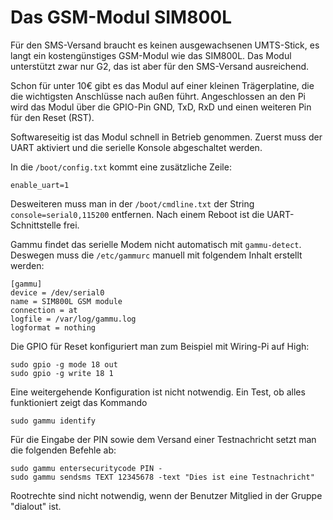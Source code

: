 Das GSM-Modul SIM800L
=====================

Für den SMS-Versand braucht es keinen ausgewachsenen UMTS-Stick, es langt ein
kostengünstiges GSM-Modul wie das SIM800L. Das Modul unterstützt zwar nur
G2, das ist aber für den SMS-Versand ausreichend.

Schon für unter 10€ gibt es das Modul auf einer kleinen Trägerplatine, die
die wichtigsten Anschlüsse nach außen führt. Angeschlossen an den Pi wird
das Modul über die GPIO-Pin GND, TxD, RxD und einen weiteren Pin für den
Reset (RST).

Softwareseitig ist das Modul schnell in Betrieb genommen. Zuerst muss der
UART aktiviert und die serielle Konsole abgeschaltet werden.

In die `/boot/config.txt` kommt eine zusätzliche Zeile:

    enable_uart=1

Desweiteren muss man in der `/boot/cmdline.txt` der String
`console=serial0,115200` entfernen. Nach einem Reboot ist die
UART-Schnittstelle frei.

Gammu findet das serielle Modem nicht automatisch mit `gammu-detect`.
Deswegen muss die `/etc/gammurc` manuell mit folgendem Inhalt erstellt
werden:

    [gammu]
    device = /dev/serial0
    name = SIM800L GSM module
    connection = at
    logfile = /var/log/gammu.log
    logformat = nothing

Die GPIO für Reset konfiguriert man zum Beispiel mit Wiring-Pi auf High:

    sudo gpio -g mode 18 out
    sudo gpio -g write 18 1

Eine weitergehende Konfiguration ist nicht notwendig. Ein Test, ob alles
funktioniert zeigt das Kommando

    sudo gammu identify

Für die Eingabe der PIN sowie dem Versand einer Testnachricht setzt man
die folgenden Befehle ab:

    sudo gammu entersecuritycode PIN -
    sudo gammu sendsms TEXT 12345678 -text "Dies ist eine Testnachricht"

Rootrechte sind nicht notwendig, wenn der Benutzer Mitglied in der Gruppe
"dialout" ist.